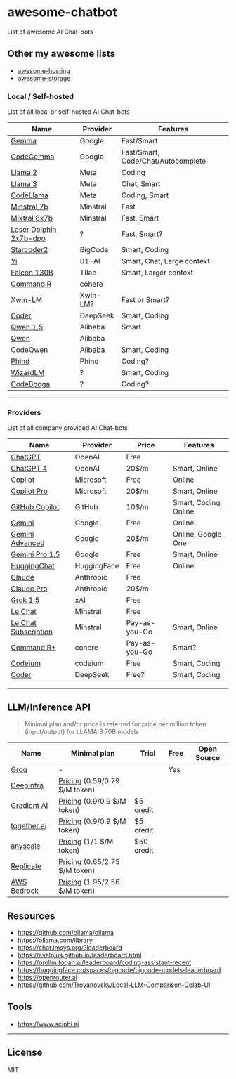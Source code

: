# awesome-chatbot

List of awesome AI Chat-bots

## Other my awesome lists

- [awesome-hosting](https://github.com/dalisoft/awesome-hosting)
- [awesome-storage](https://github.com/dalisoft/awesome-storage)

### Local / Self-hosted

List of all local or self-hosted AI Chat-bots

| Name                                                                                        | Provider | Features                           |
| ------------------------------------------------------------------------------------------- | -------- | ---------------------------------- |
| [Gemma](https://huggingface.co/blog/gemma)                                                  | Google   | Fast/Smart                         |
| [CodeGemma](https://huggingface.co/blog/codegemma)                                          | Google   | Fast/Smart, Code/Chat/Autocomplete |
| [Llama 2](https://llama.meta.com/llama2)                                                    | Meta     | Coding                             |
| [Llama 3](https://llama.meta.com/llama3)                                                    | Meta     | Chat, Smart                        |
| [CodeLlama](https://github.com/meta-llama/codellama)                                        | Meta     | Coding, Smart                      |
| [Minstral 7b](https://docs.mistral.ai/models)                                               | Minstral | Fast                               |
| [Mixtral 8x7b](https://docs.mistral.ai/models)                                              | Minstral | Fast, Smart                        |
| [Laser Dolphin 2x7b-dpo](https://huggingface.co/macadeliccc/laser-dolphin-mixtral-2x7b-dpo) | ?        | Fast, Smart?                       |
| [Starcoder2](https://github.com/bigcode-project/starcoder2)                                 | BigCode  | Smart, Coding                      |
| [Yi](https://huggingface.co/01-ai)                                                          | 01-AI    | Smart, Chat, Large context         |
| [Falcon 130B](https://huggingface.co/tiiuae/falcon-180B)                                    | TIIae    | Smart, Larger context              |
| [Command R](https://huggingface.co/CohereForAI/c4ai-command-r-v01-4bit)                     | cohere   |                                    |
| [Xwin-LM](https://github.com/Xwin-LM/Xwin-LM)                                               | Xwin-LM? | Fast or Smart?                     |
| [Coder](https://huggingface.co/deepseek-ai)                                                 | DeepSeek | Smart, Coding                      |
| [Qwen 1.5](https://github.com/QwenLM/Qwen1.5)                                               | Alibaba  | Smart                              |
| [Qwen](https://github.com/QwenLM/Qwen)                                                      | Alibaba  |                                    |
| [CodeQwen](https://github.com/QwenLM/CodeQwen1.5)                                           | Alibaba  | Smart, Coding                      |
| [Phind](https://huggingface.co/Phind)                                                       | Phind    | Coding?                            |
| [WizardLM](https://github.com/nlpxucan/WizardLM)                                            | ?        | Smart, Coding                      |
| [CodeBooga](https://huggingface.co/oobabooga/CodeBooga-34B-v0.1)                            | ?        | Coding?                            |

---

### Providers

List of all company provided AI Chat-bots

| Name                                                                | Provider    | Price         | Features              |
| ------------------------------------------------------------------- | ----------- | ------------- | --------------------- |
| [ChatGPT](https://openai.com/chatgpt/pricing)                       | OpenAI      | Free          |                       |
| [ChatGPT 4](https://openai.com/chatgpt/pricing)                     | OpenAI      | 20$/m         | Smart, Online         |
| [Copilot](https://www.microsoft.com/en-us/microsoft-copilot)        | Microsoft   | Free          | Online                |
| [Copilot Pro](https://www.microsoft.com/en-us/microsoft-copilot)    | Microsoft   | 20$/m         | Smart, Online         |
| [GitHub Copilot](https://github.com/features/copilot/plans)         | GitHub      | 10$/m         | Smart, Coding, Online |
| [Gemini](https://gemini.google.com)                                 | Google      | Free          | Online                |
| [Gemini Advanced](https://gemini.google.com)                        | Google      | 20$/m         | Online, Google One    |
| [Gemini Pro 1.5](https://aistudio.google.com/app/waitlist/97445851) | Google      | Free          | Smart, Online         |
| [HuggingChat](https://huggingface.co/chat)                          | HuggingFace | Free          | Online                |
| [Claude](https://claude.ai)                                         | Anthropic   | Free          |                       |
| [Claude Pro](https://claude.ai)                                     | Anthropic   | 20$/m         |                       |
| [Grok 1.5](https://x.ai)                                            | xAI         | Free          |                       |
| [Le Chat](https://chat.mistral.ai/chat)                             | Minstral    | Free          |                       |
| [Le Chat Subscription](https://mistral.ai)                          | Minstral    | Pay-as-you-Go | Smart, Online         |
| [Command R+](https://cohere.com/command)                            | cohere      | Pay-as-you-Go | Smart?                |
| [Codeium](https://codeium.com)                                      | codeium     | Free          | Smart, Coding         |
| [Coder](https://coder.deepseek.com)                                 | DeepSeek    | Free?         | Smart, Coding         |

---

## LLM/Inference API

> Minimal plan and/or price is referred for price per million token
> (input/output) for LLAMA 3 70B models

| Name                                          | Minimal plan                                                            | Trial      | Free | Open Source |
| --------------------------------------------- | ----------------------------------------------------------------------- | ---------- | ---- | ----------- |
| [Groq](https://groq.com)                      | -                                                                       |            | Yes  |             |
| [Deepinfra](https://deepinfra.com)            | [Pricing](https://deepinfra.com/pricing) (0.59/0.79 \$/M token)         |            |      |             |
| [Gradient AI](https://gradient.ai)            | [Pricing](https://gradient.ai/pricing) (0.9/0.9 \$/M token)             | $5 credit  |      |             |
| [together.ai](https://together.a)             | [Pricing](https://together.a/pricing) (0.9/0.9 \$/M token)              | $5 credit  |      |             |
| [anyscale](https://anyscale.com)              | [Pricing](https://anyscale.com/pricing) (1/1 $/M token)                 | $50 credit |      |             |
| [Replicate](https://replicate.com)            | [Pricing](https://replicate.com/pricing) (0.65/2.75 $/M token)          |            |      |             |
| [AWS Bedrock](https://aws.amazon.com/bedrock) | [Pricing](https://aws.amazon.com/bedrock/pricing) (1.95/2.56 $/M token) |            |      |             |

## Resources

- <https://github.com/ollama/ollama>
- <https://ollama.com/library>
- <https://chat.lmsys.org/?leaderboard>
- <https://evalplus.github.io/leaderboard.html>
- <https://prollm.toqan.ai/leaderboard/coding-assistant-recent>
- <https://huggingface.co/spaces/bigcode/bigcode-models-leaderboard>
- <https://openrouter.ai>
- <https://github.com/Troyanovsky/Local-LLM-Comparison-Colab-UI>

## Tools

- <https://www.sciphi.ai>

---

## License

MIT
